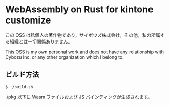 # WebAssembly on Rust for kintone customize

この OSS は私個人の著作物であり，サイボウズ株式会社，その他，私の所属する組織とは一切関係ありません。

This OSS is my own personal work and does not have any relationship with Cybozu Inc. or any other organization which I belong to.

## ビルド方法

    $ ./build.sh

./pkg 以下に Wasm ファイルおよび JS バインディングが生成されます。
